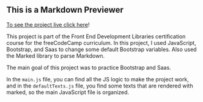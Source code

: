 ## This is a Markdown Previewer

[To see the project live click here](https://jvitoralb.github.io/Markdown-Previewer/)!

This project is part of the Front End Development Libraries certification course for the freeCodeCamp curriculum.
In this project, I used JavaScript, Bootstrap, and Saas to change some default Bootstrap variables.
Also used the Marked library to parse Markdown.

The main goal of this project was to practice Bootstrap and Saas.

In the `main.js` file, you can find all the JS logic to make the project work,
and in the `defaultTexts.js` file, you find some texts that are rendered with marked, so the main JavaScript file is organized.

